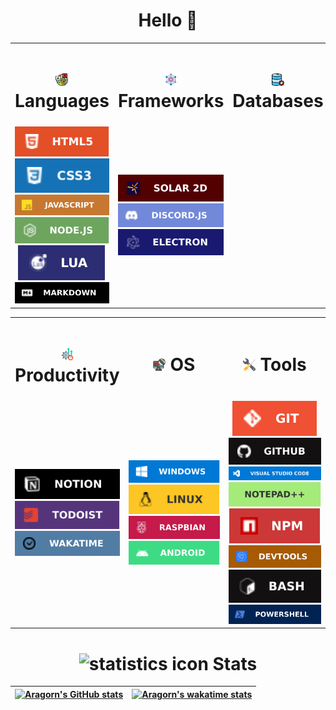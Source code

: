 <div align="center">
  <h1>Hello 👋</h2>
</div>

<table align="center">
  <tr>
    <td width="33%">
      <h1 align="center">
        <img width="20px" src="./media/icons/languages.png" alt="Languages icon" >
        Languages
      </h1>
    </td>
    <td width="33%">
      <h1 align="center">
        <img width="20px" src="./media/icons/frameworks.png" alt="Frameworks icon" >
        Frameworks
      </h1>
    </td>
    <td width="33%">
      <h1 align="center">
        <img width="20px" src="./media/icons/databases.png" alt="Databases icon" >
        Databases
      </h1>
    </td>
  </tr>
  <tr>
    <td align="center">
      <img alt="HTML5" src="./media/badges/html5.svg">
      <img alt="CSS3" src="./media/badges/css3.svg">
      <img alt="JavaScript" src="./media/badges/javascript.svg">
      <img alt="NodeJS" src="./media/badges/nodejs.svg">
      <img alt="Lua" src="./media/badges/lua.svg">
      <img alt="Markdown" src="./media/badges/markdown.svg">
    </td>
    <td align="center">
      <img alt="Solar 2D" src="./media/badges/solar2d.svg">
      <img alt="DiscordJS" src="./media/badges/discordjs.svg">
      <img alt="ElectronJS" src="./media/badges/electron.svg">
    </td>
    <td align="center">
    </td>
  </tr>
</table>

<table align="center">
  <tr>
    <td width="33%">
      <h1 align="center">
        <img width="20px" src="./media/icons/productivity.png" alt="Productivity icon" >
        Productivity
      </h1>
    </td>
    <td width="33%">
      <h1 align="center">
        <img width="20px" src="./media/icons/operatingsystem.png" alt="Operating system icon" >
        OS
      </h1>
    </td>
    <td width="33%">
      <h1 align="center">
        <img width="20px" src="./media/icons/tools.png" alt="Tools icon" >
        Tools
      </h1>
    </td>
  </tr>
  <tr>
    <td align="center">
      <img alt="Notion" src="./media/badges/notion.svg">
      <img alt="Todoist" src="./media/badges/todoist.svg">
      <img alt="WakaTime" src="./media/badges/wakatime.svg">
    </td>
    <td align="center">
      <img alt="Windows 10" src="./media/badges/windows.svg">
      <img alt="Linux" src="./media/badges/linux.svg">
      <img alt="Raspberry pi" src="./media/badges/raspbian.svg">
      <img alt="Android" src="./media/badges/android.svg">
    </td>
    <td align="center">
      <img alt="Git" src="./media/badges/git.svg">
      <img alt="GitHub" src="./media/badges/github.svg">
      <img alt="VSCode" src="./media/badges/vscode.svg">
      <img alt="Notepad++" src="./media/badges/notepad.svg">
      <img alt="NPM" src="./media/badges/npm.svg">
      <img alt="Git" src="./media/badges/devtools.svg">
      <img alt="Bash" src="./media/badges/bash.svg">
      <img alt="Powershell" src="./media/badges/powershell.svg">
    </td>
  </tr>
</table>

<div align="center">
  <h1>
    <img width="20px" src="https://img.icons8.com/external-becris-flat-becris/344/external-statistics-data-science-becris-flat-becris.png" alt="statistics icon">
    Stats
  </h1>
</div>

| [![Aragorn's GitHub stats](https://github-readme-stats.vercel.app/api?username=AragornElessar1973&count_private=true&hide=contribs,prs&show_icons=true&theme=tokyonight)](https://github.com/anuraghazra/github-readme-stats) | [![Aragorn's wakatime stats](https://github-readme-stats.vercel.app/api/wakatime?username=aragorn&theme=tokyonight)](https://github.com/anuraghazra/github-readme-stats) |
| :---------------------------------------------------------------------------------------------------------------------------------------------------------------------------------------------------------------------------: | :----------------------------------------------------------------------------------------------------------------------------------------------------------------------: |
